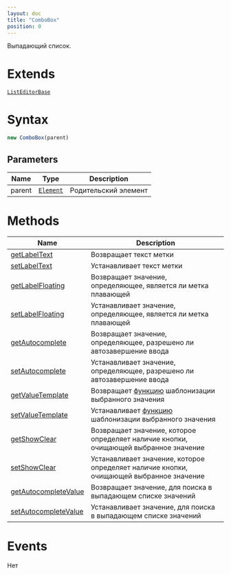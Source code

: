 ```yaml
---
layout: doc
title: "ComboBox"
position: 0
---
```


Выпадающий список.

# Extends

[`ListEditorBase`](../ListEditorBase/)

# Syntax

```js
new ComboBox(parent)
```

## Parameters

|Name|Type|Description|
|----|----|-----------|
|parent|[`Element`](../../Core/Elements/Element)|Родительский элемент|

# Methods

|Name|Description|
|----|-----------|
|[getLabelText](ComboBox.getLabelText/)|Возвращает текст метки|
|[setLabelText](ComboBox.setLabelText/)|Устанавливает текст метки|
|[getLabelFloating](ComboBox.getLabelFloating/)|Возвращает значение, определяющее, является ли метка плавающей|
|[setLabelFloating](ComboBox.setLabelFloating/)|Устанавливает значение, определяющее, является ли метка плавающей|
|[getAutocomplete](ComboBox.getAutocomplete/)|Возвращает значение, определяющее, разрешено ли автозавершение ввода|
|[setAutocomplete](ComboBox.setAutocomplete/)|Устанавливает значение, определяющее, разрешено ли автозавершение ввода|
|[getValueTemplate](ComboBox.getValueTemplate/)|Возвращает [функцию](../../../Core/Script/) шаблонизации выбранного значения|
|[setValueTemplate](ComboBox.setValueTemplate/)|Устанавливает [функцию](../../../Core/Script/) шаблонизации выбранного значения|
|[getShowClear](ComboBox.getShowClear/)|Возвращает значение, которое определяет наличие кнопки, очищающей выбранное значение|
|[setShowClear](ComboBox.setShowClear/)|Устанавливает значение, которое определяет наличие кнопки, очищающей выбранное значение|
|[getAutocompleteValue](ComboBox.getAutocompleteValue/)|Возвращает значение, для поиска в выпадающем списке значений|
|[setAutocompleteValue](ComboBox.setAutocompleteValue/)|Устанавливает значение, для поиска в выпадающем списке значений|

# Events

Нет
